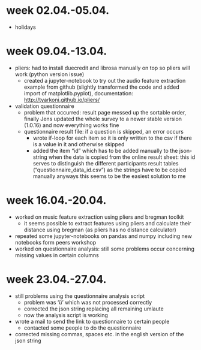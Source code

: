 # week 02.04.-05.04.
- holidays

# week 09.04.-13.04.
- pliers: had to install duecredit and librosa manually on top so pliers will work (python version issue)
  - created a jupyter-notebook to try out the audio feature extraction example from github (slightly transformed the code and added import of matplotlib.pyplot), documentation: http://tyarkoni.github.io/pliers/
- validation questionnaire
  - problem that occurred: result page messed up the sortable order, finally Jens updated the whole survey to a newer stable version (1.0.16) and now everything works fine
  - questionnaire result file: if a question is skipped, an error occurs
    - wrote if-loop for each item so it is only written to the csv if there is a value in it and otherwise skipped
    - added the item “id” which has to be added manually to the json-string when the data is copied from the online result sheet: this id serves to distinguish the different participants result tables (“questionnaire_data_id.csv”)
as the strings have to be copied manually anyways this seems to be the easiest solution to me

# week 16.04.-20.04.
- worked on music feature extraction using pliers and bregman toolkit
  - it seems possible to extract features using pliers and calculate their distance using bregman (as pliers has no distance calculator)
- repeated some jupyter-notebooks on pandas and numpy including new notebooks form peers workshop
- worked on questionnaire analysis: still some problems occur concerning missing values in certain columns

# week 23.04.-27.04.
- still problems using the questionnaire analysis script
  - problem was ‘ü’ which was not processed correctly
  - corrected the json string replacing all remaining umlaute
  - now the analysis script is working
- wrote a mail to send the link to questionnaire to certain people
  - contacted some people to do the questionnaire
- corrected missing commas, spaces etc. in the english version of the json string
